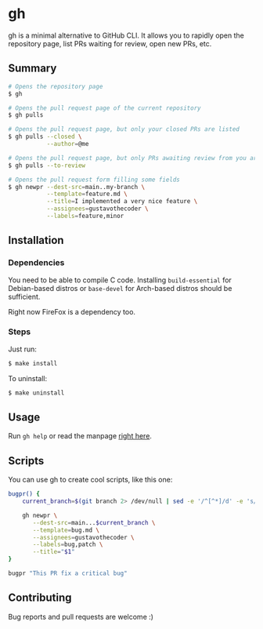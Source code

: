 # gh

gh is a minimal alternative to GitHub CLI. It allows you to rapidly open the repository page, list PRs waiting for review, open new PRs, etc.

## Summary
```bash
# Opens the repository page
$ gh

# Opens the pull request page of the current repository
$ gh pulls

# Opens the pull request page, but only your closed PRs are listed
$ gh pulls --closed \
           --author=@me

# Opens the pull request page, but only PRs awaiting review from you are listed
$ gh pulls --to-review

# Opens the pull request form filling some fields
$ gh newpr --dest-src=main..my-branch \
           --template=feature.md \
           --title=I implemented a very nice feature \
           --assignees=gustavothecoder \
           --labels=feature,minor
```

## Installation

### Dependencies

You need to be able to compile C code. Installing `build-essential` for Debian-based distros or `base-devel` for Arch-based distros should be sufficient.

Right now FireFox is a dependency too.

### Steps

Just run:
```bash
$ make install
```

To uninstall:
```bash
$ make uninstall
```

## Usage

Run `gh help` or read the manpage [right here](./docs/text_man).

## Scripts

You can use gh to create cool scripts, like this one:
```bash
bugpr() {
    current_branch=$(git branch 2> /dev/null | sed -e '/^[^*]/d' -e 's/* \(.*\)/\1/')

    gh newpr \
       --dest-src=main...$current_branch \
       --template=bug.md \
       --assignees=gustavothecoder \
       --labels=bug,patch \
       --title="$1"
}

bugpr "This PR fix a critical bug"

```

## Contributing

Bug reports and pull requests are welcome :)
